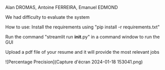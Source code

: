 Alan DROMAS, Antoine FERREIRA, Emanuel EDMOND

We had difficulty to evaluate the system

How to use:
Install the requirements using "pip install -r requirements.txt"

Run the command "streamlit run __init__.py" in a command window to run the GUI

Upload a pdf file of your resume and it will provide the most relevant jobs



![Percentage Precision](Capture d'écran 2024-01-18 153041.png)